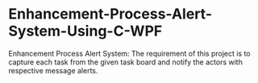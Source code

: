 # Enhancement-Process-Alert-System-Using-C-WPF
Enhancement Process Alert System: The requirement of this project is to capture each task from the given task board and notify the actors with respective message alerts. 

